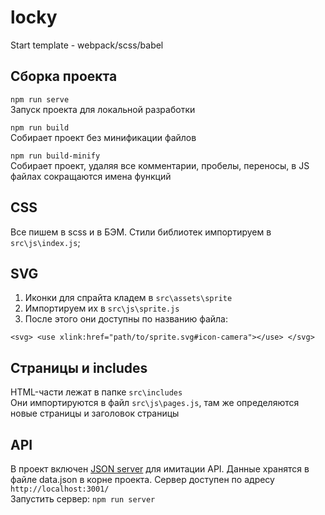 # locky

Start template - webpack/scss/babel

## Сборка проекта

`npm run serve` \
Запуск проекта для локальной разработки

`npm run build` \
Собирает проект без минификации файлов

`npm run build-minify` \
Собирает проект, удаляя все комментарии, пробелы, переносы, в JS файлах сокращаются имена функций

## CSS

Все пишем в scss и в БЭМ. Стили библиотек импортируем в `src\js\index.js`;

## SVG

1. Иконки для спрайта кладем в `src\assets\sprite`
2. Импортируем их в `src\js\sprite.js`
3. После этого они доступны по названию файла:

`
<svg>
<use xlink:href="path/to/sprite.svg#icon-camera"></use>
</svg>
`

## Страницы и includes

HTML-части лежат в папке `src\includes`  
Они импортируются в файл `src\js\pages.js`, там же определяются новые страницы и заголовок страницы

## API

В проект включен [JSON server](https://github.com/typicode/json-server) для имитации API. Данные хранятся в файле
data.json в корне проекта. Сервер доступен по адресу `http://localhost:3001/`  
Запустить сервер: `npm run server`